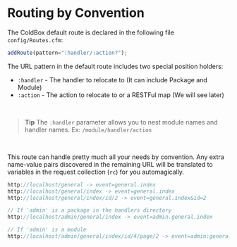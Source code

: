 # Routing by Convention

The ColdBox default route is declared in the following file `config/Routes.cfm`:

```js
addRoute(pattern=":handler/:action?");
```

The URL pattern in the default route includes two special position holders:

* `:handler` - The handler to relocate to \(It can include Package and Module\)
* `:action` - The action to relocate to or a RESTFul map \(We will see later\)

<br>

> **Tip** The `:handler` parameter allows you to nest module names and handler names. Ex: `/module/handler/action`

<br>

This route can handle pretty much all your needs by convention.  Any extra name-value pairs discovered in the remaining URL will be translated to variables in the request collection (`rc`) for you automagically.

```js
http://localhost/general -> event=general.index
http://localhost/general/index -> event=general.index
http://localhost/general/index/id/2 -> event=general.index&id=2

// If 'admin' is a package in the handlers directory
http://localhost/admin/general/index -> event=admin.general.index 

// If 'admin' is a module
http://localhost/admin/general/index/id/4/page/2 -> event=admin:general.index&id=4&page=2
```
